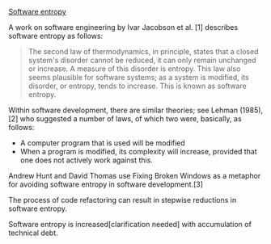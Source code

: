 [Software entropy](https://en.wikipedia.org/wiki/Software_entropy)

A work on software engineering by Ivar Jacobson et al. [1] describes software entropy as follows:

> The second law of thermodynamics, in principle, states that a closed system's disorder cannot be reduced, it can only remain unchanged or increase. A measure of this disorder is entropy. This law also seems plausible for software systems; as a system is modified, its disorder, or entropy, tends to increase. This is known as software entropy.

Within software development, there are similar theories; see Lehman (1985),[2] who suggested a number of laws, of which two were, basically, as follows:

* A computer program that is used will be modified
* When a program is modified, its complexity will increase, provided that one does not actively work against this.

Andrew Hunt and David Thomas use Fixing Broken Windows as a metaphor for avoiding software entropy in software development.[3]

The process of code refactoring can result in stepwise reductions in software entropy.

Software entropy is increased[clarification needed] with accumulation of technical debt.

